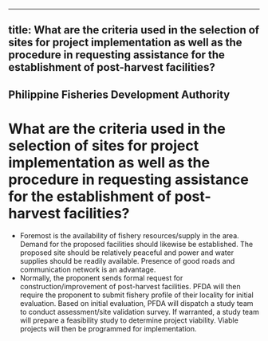--- 
 title: What are the criteria used in the selection of sites for project implementation as well as the procedure in requesting assistance for the establishment of post-harvest facilities?
 ---

## Philippine Fisheries Development Authority

# What are the criteria used in the selection of sites for project implementation as well as the procedure in requesting assistance for the establishment of post-harvest facilities?


 - Foremost is the availability of fishery resources/supply in the area. Demand for the proposed facilities should likewise be established. The proposed site should be relatively peaceful and power and water supplies should be readily available. Presence of good roads and communication network is an advantage.
 - Normally, the proponent sends formal request for construction/improvement of post-harvest facilities. PFDA will then require the proponent to submit fishery profile of their locality for initial evaluation. Based on initial evaluation, PFDA will dispatch a study team to conduct assessment/site validation survey. If warranted, a study team will prepare a feasibility study to determine project viability. Viable projects will then be programmed for implementation.
